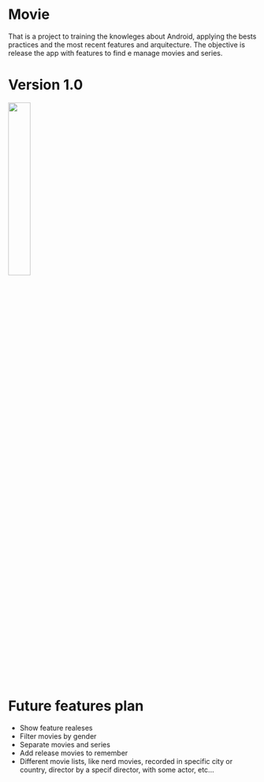 # Movie
That is a project to training the knowleges about Android, applying the bests practices and the most recent features and arquitecture. The objective is release the app with features to find e manage movies and series.

# Version 1.0

<img src="https://github.com/claudiogaalvao/Movie/raw/master/gifs/Versao2.gif" style="width: 30%; height: auto;" />

# Future features plan

- Show feature realeses
- Filter movies by gender
- Separate movies and series
- Add release movies to remember
- Different movie lists, like nerd movies, recorded in specific city or country, director by a specif director, with some actor, etc...
